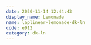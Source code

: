 ```yaml
---
date: 2020-11-14 12:44:43
display_name: Lemonade
name: laplinear-lemonade-dk-ln
code: e912
category: dk-ln
---
```

